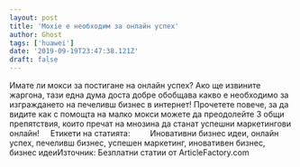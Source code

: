 ```yaml
---
layout: post
title: 'Moxie е необходим за онлайн успех'
author: Ghost
tags: ['huawei']
date: '2019-09-19T23:47:38.121Z'
draft: false
---
```


Имате ли мокси за постигане на онлайн успех? Ако ще извините жаргона, тази една дума доста добре обобщава какво е необходимо за изграждането на печеливш бизнес в интернет! Прочетете повече, за да видите как с помощта на малко мокси можете да преодолейте 3 общи препятствия, които пречат на мнозина да станат успешни маркетингови онлайн!     Етикети на статията:         Иновативни бизнес идеи, онлайн успех, печеливш бизнес, успешен маркетинг, иновативен бизнес, бизнес идеиИзточник: Безплатни статии от ArticleFactory.com
